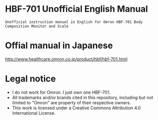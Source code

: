 HBF-701 Unofficial English Manual
=================================

    Unofficial instruction manual in English for Omron HBF-701 Body Composition Monitor and Scale

Offial manual in Japanese
=========================

   http://www.healthcare.omron.co.jp/product/hbf/hbf-701.html

Legal notice
============

 - I do not work for Omron. I just own one HBF-701.
 - All trademarks and/or brands cited in this repository, including but not limited to "Omron" are property of their respective owners.
 - This work is licensed under a Creative Commons Attribution 4.0 International License.
